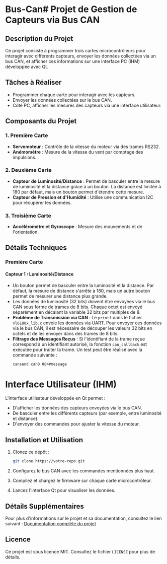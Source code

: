# Bus-Can# Projet de Gestion de Capteurs via Bus CAN

## Description du Projet

Ce projet consiste à programmer trois cartes microcontrôleurs pour interagir avec différents capteurs, envoyer les données collectées via un bus CAN, et afficher ces informations sur une interface PC (IHM) développée avec Qt.

## Tâches à Réaliser
- Programmer chaque carte pour interagir avec les capteurs.
- Envoyer les données collectées sur le bus CAN.
- Côté PC, afficher les mesures des capteurs via une interface utilisateur.

## Composants du Projet

### 1. Première Carte
- **Servomoteur** : Contrôle de la vitesse du moteur via des trames RS232.
- **Anémomètre** : Mesure de la vitesse du vent par comptage des impulsions.

### 2. Deuxième Carte
- **Capteur de Luminosité/Distance** : Permet de basculer entre la mesure de luminosité et la distance grâce à un bouton. La distance est limitée à 180 par défaut, mais un bouton permet d'étendre cette mesure.
- **Capteur de Pression et d'Humidité** : Utilise une communication I2C pour récupérer les données.

### 3. Troisième Carte
- **Accéléromètre et Gyroscope** : Mesure des mouvements et de l'orientation.

## Détails Techniques

### Première Carte

#### Capteur 1 : Luminosité/Distance
- Un bouton permet de basculer entre la luminosité et la distance. Par défaut, la mesure de distance s'arrête à 180, mais un autre bouton permet de mesurer une distance plus grande.
- Les données de luminosité (32 bits) doivent être envoyées via le bus CAN sous forme de trames de 8 bits. Chaque octet est envoyé séparément en décalant la variable 32 bits par multiples de 8.
- **Problème de Transmission via CAN** : Le `printf` dans le fichier `vl6180x_lib.c` envoie les données via UART. Pour envoyer ces données via le bus CAN, il est nécessaire de découper les valeurs 32 bits en octets et de les envoyer dans des trames de 8 bits.
- **Filtrage des Messages Reçus** : Si l'identifiant de la trame reçue correspond à un identifiant autorisé, la fonction `can_callback` est exécutée pour traiter la trame. Un test peut être réalisé avec la commande suivante :
  ```bash
  cansend can0 004#message

# Interface Utilisateur (IHM)

L'interface utilisateur développée en Qt permet :

- D'afficher les données des capteurs envoyées via le bus CAN.
- De basculer entre les différents capteurs (par exemple, entre luminosité et distance).
- D'envoyer des commandes pour ajuster la vitesse du moteur.

## Installation et Utilisation

1. Clonez ce dépôt :

    ```bash
    git clone https://votre-repo.git
    ```

2. Configurez le bus CAN avec les commandes mentionnées plus haut.
3. Compilez et chargez le firmware sur chaque carte microcontrôleur.
4. Lancez l'interface Qt pour visualiser les données.

## Détails Supplémentaires

Pour plus d'informations sur le projet et sa documentation, consultez le lien suivant :
[Documentation complète du projet](#)

## Licence

Ce projet est sous licence MIT. Consultez le fichier `LICENSE` pour plus de détails.
